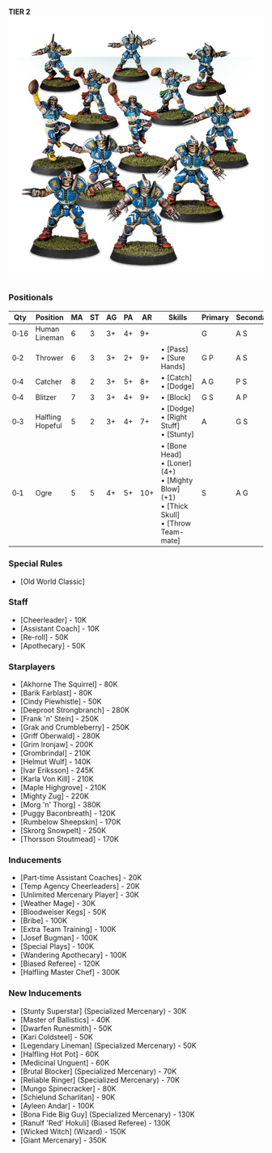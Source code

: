 ﻿**TIER 2**
![](../media/teams/ReiklandReaversTeam01.jpg)

### Positionals

| Qty  | Position         | MA | ST | AG | PA  | AR  | Skills                                                                                               | Primary | Secondary | Cost |
| ---- | ---------------- | - | - | -- | -- | --- | ---------------------------------------------------------------------------------------------------- | ------- | --------- | ---- |
| 0‑16 | Human Lineman    | 6 | 3 | 3+ | 4+ | 9+  |                                                                                                      | G       | A S       | 50K  |
| 0‑2  | Thrower          | 6 | 3 | 3+ | 2+ | 9+  | • [Pass]<br /> • [Sure Hands]                                                                          | G P     | A S       | 80K  |
| 0‑4  | Catcher          | 8 | 2 | 3+ | 5+ | 8+  | • [Catch]<br /> • [Dodge]                                                                                  | A G     | P S       | 65K  |
| 0‑4  | Blitzer          | 7 | 3 | 3+ | 4+ | 9+  | • [Block]                                                                                              | G S     | A P       | 85K  |
| 0‑3  | Halfling Hopeful | 5 | 2 | 3+ | 4+ | 7+  | • [Dodge]<br /> • [Right Stuff] <br /> • [Stunty]                                                          | A       | G S       | 30K  |
| 0‑1  | Ogre             | 5 | 5 | 4+ | 5+ | 10+ | • [Bone Head]<br /> • [Loner] (4+) <br /> • [Mighty Blow] (+1) <br /> • [Thick Skull] <br /> • [Throw Team-mate] | S       | A G       | 140K |

### Special Rules

* [Old World Classic]

### Staff

* [Cheerleader] - 10K
* [Assistant Coach] - 10K
* [Re-roll] - 50K
* [Apothecary]  - 50K

### Starplayers

* [Akhorne The Squirrel] - 80K
* [Barik Farblast] - 80K
* [Cindy Piewhistle] - 50K
* [Deeproot Strongbranch] - 280K
* [Frank 'n' Stein] - 250K
* [Grak and Crumbleberry] - 250K
* [Griff Oberwald] - 280K
* [Grim Ironjaw] - 200K
* [Grombrindal] - 210K
* [Helmut Wulf] - 140K
* [Ivar Eriksson] - 245K
* [Karla Von Kill] - 210K
* [Maple Highgrove] - 210K
* [Mighty Zug] - 220K
* [Morg 'n' Thorg] - 380K
* [Puggy Baconbreath] - 120K
* [Rumbelow Sheepskin] - 170K
* [Skrorg Snowpelt] - 250K
* [Thorsson Stoutmead] - 170K

### Inducements

* [Part-time Assistant Coaches] - 20K
* [Temp Agency Cheerleaders] - 20K
* [Unlimited Mercenary Player] - 30K
* [Weather Mage] - 30K
* [Bloodweiser Kegs] - 50K
* [Bribe] - 100K
* [Extra Team Training] - 100K
* [Josef Bugman] - 100K
* [Special Plays] - 100K
* [Wandering Apothecary] - 100K
* [Biased Referee] - 120K
* [Halfling Master Chef] - 300K

### New Inducements

* [Stunty Superstar] (Specialized Mercenary) - 30K
* [Master of Ballistics] - 40K
* [Dwarfen Runesmith] - 50K
* [Kari Coldsteel] - 50K
* [Legendary Lineman] (Specialized Mercenary) - 50K
* [Halfling Hot Pot] - 60K
* [Medicinal Unguent] - 60K
* [Brutal Blocker] (Specialized Mercenary) - 70K
* [Reliable Ringer] (Specialized Mercenary) - 70K
* [Mungo Spinecracker] - 80K
* [Schielund Scharlitan] - 90K
* [Ayleen Andar] - 100K
* [Bona Fide Big Guy] (Specialized Mercenary) - 130K
* [Ranulf 'Red' Hokuli] (Biased Referee) - 130K
* [Wicked Witch] (Wizard) - 150K
* [Giant Mercenary] - 350K
